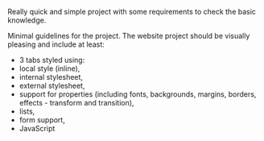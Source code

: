 Really quick and simple project with some requirements to check the basic knowledge.

Minimal guidelines for the project. The website project should be visually pleasing and include at least:
- 3 tabs styled using:
- local style (inline),
- internal stylesheet,
- external stylesheet,
- support for properties (including fonts, backgrounds, margins, borders, effects - transform and transition),
- lists,
- form support,
- JavaScript
